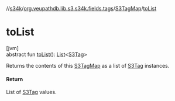 //[s34k](../../../index.md)/[org.veupathdb.lib.s3.s34k.fields.tags](../index.md)/[S3TagMap](index.md)/[toList](to-list.md)

# toList

[jvm]\
abstract fun [toList](to-list.md)(): [List](https://kotlinlang.org/api/latest/jvm/stdlib/kotlin.collections/-list/index.html)&lt;[S3Tag](../../org.veupathdb.lib.s3.s34k/-s3-tag/index.md)&gt;

Returns the contents of this [S3TagMap](index.md) as a list of [S3Tag](../../org.veupathdb.lib.s3.s34k/-s3-tag/index.md) instances.

#### Return

List of [S3Tag](../../org.veupathdb.lib.s3.s34k/-s3-tag/index.md) values.
